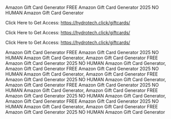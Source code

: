 Amazon Gift Card Generator FREE Amazon Gift Card Generator 2025 NO HUMAN Amazon Gift Card Generator

Click Here to Get Access: https://hydrotech.click/giftcards/

Click Here to Get Access: https://hydrotech.click/giftcards/

Click Here to Get Access: https://hydrotech.click/giftcards/

Amazon Gift Card Generator FREE Amazon Gift Card Generator 2025 NO HUMAN Amazon Gift Card Generator, Amazon Gift Card Generator FREE Amazon Gift Card Generator 2025 NO HUMAN Amazon Gift Card Generator, Amazon Gift Card Generator FREE Amazon Gift Card Generator 2025 NO HUMAN Amazon Gift Card Generator, Amazon Gift Card Generator FREE Amazon Gift Card Generator 2025 NO HUMAN Amazon Gift Card Generator, Amazon Gift Card Generator FREE Amazon Gift Card Generator 2025 NO HUMAN Amazon Gift Card Generator, Amazon Gift Card Generator FREE Amazon Gift Card Generator 2025 NO HUMAN Amazon Gift Card Generator, Amazon Gift Card Generator FREE Amazon Gift Card Generator 2025 NO HUMAN Amazon Gift Card Generator, Amazon Gift Card Generator FREE Amazon Gift Card Generator 2025 NO HUMAN Amazon Gift Card Generator
